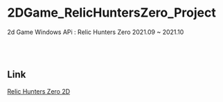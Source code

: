 # 2DGame_RelicHuntersZero_Project
2d Game Windows APi : Relic Hunters Zero 2021.09 ~ 2021.10 

<br/>
<br/>

## Link
[Relic Hunters Zero 2D](https://www.youtube.com/watch?v=cfraS136kiE&list=PLkaVDtEaS2nY54q99vUpuwoyIFXMvJGdg)
